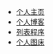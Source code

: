 * [个人主页](https://zsy.life)
* [个人博客](https://blog.zsy.life)
* [列表程序](https://list.zsy.life)
* [个人图床](https://pic.zsy.life)